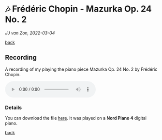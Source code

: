 🎶 Frédéric Chopin - Mazurka Op. 24 No. 2
==========================================

*JJ van Zon, 2022-03-04*

[back](..)

Recording
---------

A recording of my playing the piano piece Mazurka Op. 24 No. 2 by Frédéric Chopin.

<audio controls autoplay>
  <source src="chopin-mazurka-op-24-no-2-recording-320kbps.mp3" type="audio/mpeg">
  Your browser does not support the audio element.
</audio>

### Details

You can download the file 
<a href="chopin-mazurka-op-24-no-2-recording-320kbps.mp3" download>here</a>. It was played on a __Nord Piano 4__ digital piano.

[back](..)